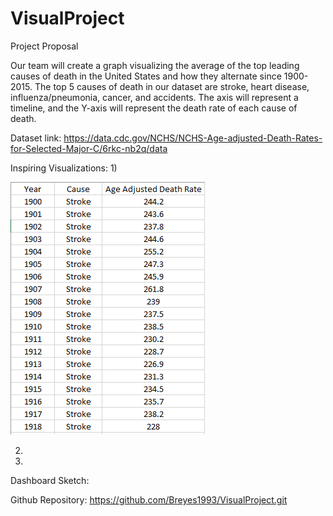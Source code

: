 # VisualProject
Project Proposal

Our team will create a graph visualizing the average of the top leading causes of death in the United States and how they alternate since 1900-2015. The top 5 causes of death in our dataset are stroke, heart disease, influenza/pneumonia, cancer, and accidents. The axis will represent a timeline, and the Y-axis will represent the death rate of each cause of death. 

Dataset link:
https://data.cdc.gov/NCHS/NCHS-Age-adjusted-Death-Rates-for-Selected-Major-C/6rkc-nb2q/data

 

Inspiring Visualizations:
1)

<img src = https://github.com/Breyes1993/VisualProject/blob/master/Images/meta%20data%20.PNG> 






2) 
 
3) 
 

Dashboard Sketch:
 
Github Repository:
https://github.com/Breyes1993/VisualProject.git 
